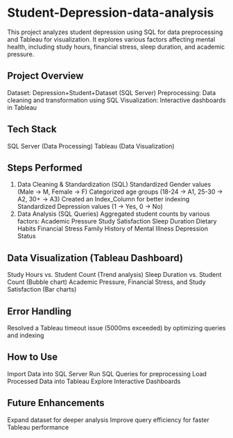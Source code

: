 # Student-Depression-data-analysis

This project analyzes student depression using SQL for data preprocessing and Tableau for visualization. It explores various factors affecting mental health, including study hours, financial stress, sleep duration, and academic pressure.

## Project Overview
Dataset: Depression+Student+Dataset (SQL Server)
Preprocessing: Data cleaning and transformation using SQL
Visualization: Interactive dashboards in Tableau

## Tech Stack
SQL Server (Data Processing)
Tableau (Data Visualization)

## Steps Performed
1. Data Cleaning & Standardization (SQL)
Standardized Gender values (Male → M, Female → F)
Categorized age groups (18-24 → A1, 25-30 → A2, 30+ → A3)
Created an Index_Column for better indexing
Standardized Depression values (1 → Yes, 0 → No)
2. Data Analysis (SQL Queries)
Aggregated student counts by various factors:
Academic Pressure
Study Satisfaction
Sleep Duration
Dietary Habits
Financial Stress
Family History of Mental Illness
Depression Status

## Data Visualization (Tableau Dashboard)
Study Hours vs. Student Count (Trend analysis)
Sleep Duration vs. Student Count (Bubble chart)
Academic Pressure, Financial Stress, and Study Satisfaction (Bar charts)

## Error Handling
Resolved a Tableau timeout issue (5000ms exceeded) by optimizing queries and indexing

## How to Use
Import Data into SQL Server
Run SQL Queries for preprocessing
Load Processed Data into Tableau
Explore Interactive Dashboards

## Future Enhancements
Expand dataset for deeper analysis
Improve query efficiency for faster Tableau performance
